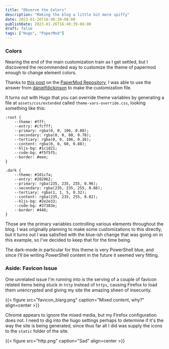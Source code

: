 ```yaml
---
title: "Observe the Colors"
description: "Making the blog a little bit more spiffy"
date: 2023-01-26T16:40:39-08:00
publishDate: 2023-01-26T16:40:39-08:00
draft: false
tags: ["Hugo", "PaperMod"]
---
```


### Colors

Nearing the end of the main customization train as I get settled, but I discovered the recommended way to customize the theme of papermod enough to change element colors.

Thanks to [this post](https://github.com/adityatelange/hugo-PaperMod/discussions/645) on the [PaperMod Repository](https://github.com/adityatelange/hugo-PaperMod), I was able to use the answer from [danielfdickinson](https://github.com/danielfdickinson) to make the customization file. 

It turns out with Hugo that you can override theme variables by generating a file at `assets/css/extended` called `theme-vars-override.css`, looking something like this:
```
:root {
    --theme: #fff;
    --entry: #cfcfff;
    --primary: rgba(0, 0, 106, 0.88);
    --secondary: rgba(0, 0, 80, 0.78);
    --tertiary: rgba(0, 0, 106, 0.16);
    --content: rgba(0, 0, 60, 0.88);
    --hljs-bg: #1c1d21;
    --code-bg: #f5f5f5;
    --border: #eee;
}

.dark {
    --theme: #101c7a;
    --entry: #202062;
    --primary: rgba(235, 235, 255, 0.96);
    --secondary: rgba(235, 235, 255, 0.66);
    --tertiary: rgba(1, 1, 5, 0.32);
    --content: rgba(235, 235, 255, 0.82);
    --hljs-bg: #2e2e33;
    --code-bg: #37383e;
    --border: #446;
}
```
Those are the primary variables controlling various elements throughout the blog. I was originally planning to make some customizations to this directly, but it turns out I was satisfied with the blue-ish change that was going on in this example, so I've decided to keep that for the time being.

The dark-mode in particular for this theme is very PowerShell blue, and since I'll be writing PowerShell content in the future it seemed very fitting.

### Aside: Favicon Issue

One unrelated issue I'm running into is the serving of a couple of favicon related items being stuck in `http` instead of `https`, causing Firefox to load them unencrypted and giving my site the amazing sheen of insecurity. 

{{< figure src="favicon_blarg.png" caption="Mixed content, why?" align=center >}}

Chrome appears to ignore the mixed media, but my Firefox configuration does not. I need to dig into the hugo settings perhaps to determine if it's the way the site is being generated, since thus far all I did was supply the icons to the `static` folder of the site.

{{< figure src="http.png" caption="Sad" align=center >}}